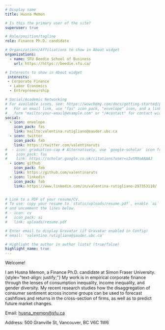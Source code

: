 ```yaml
---
# Display name
title: Husna Memon

# Is this the primary user of the site?
superuser: true

# Role/position/tagline
role: Finance Ph.D. candidate

# Organizations/Affiliations to show in About widget
organizations:
  - name: SFU Beedie School of Business
    url: https://https://beedie.sfu.ca/

# Interests to show in About widget
 interests:
 - Corporate Finance
  - Labor Economics
  - Entrepreneurship

# Social/Academic Networking
# For available icons, see: https://wowchemy.com/docs/getting-started/page-builder/#icons
#   For an email link, use "fas" icon pack, "envelope" icon, and a link in the
#   form "mailto:your-email@example.com" or "/#contact" for contact widget.
social:
  - icon: envelope
    icon_pack: fas
    link: mailto:valentina.rutigliano@sauder.ubc.ca
  - icon: twitter
    icon_pack: fab
    link: https://twitter.com/valentinaruts
#  - icon: graduation-cap # Alternatively, use `google-scholar` icon from `ai` icon pack
#    icon_pack: fas
#    link: https://scholar.google.co.uk/citations?user=sIwtMXoAAAAJ
  - icon: github
    icon_pack: fab
    link: https://github.com/valentinaruts
  - icon: linkedin
    icon_pack: fab
    link: https://www.linkedin.com/in/valentina-rutigliano-297353110/


# Link to a PDF of your resume/CV.
# To use: copy your resume to `static/uploads/resume.pdf`, enable `ai` icons in `params.toml`,
# and uncomment the lines below.
# - icon: cv
#   icon_pack: ai
#   link: uploads/resume.pdf

# Enter email to display Gravatar (if Gravatar enabled in Config)
# email: 'valentina.rutigliano@sauder.ubc.ca'

# Highlight the author in author lists? (true/false)
highlight_name: true
---
```

Welcome!

I am Husna Memon, a Finance Ph.D. candidate  at Simon Fraser University.
{style="text-align: justify;"}
My work is in empirical corporate finance through the lenses of consumption inequality, income inequality, and gender diversity.  My recent research studies how the disaggregation of consumer sentiment across income groups can be used to forecast cashflows and returns in the cross-section of firms, as well as to predict future market changes. 

Email: husna_memon@sfu.ca

Address: 500 Granville St, Vancouver, BC V6C 1W6

